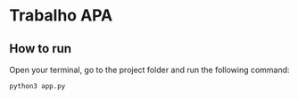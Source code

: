 # Trabalho APA

## How to run

Open your terminal, go to the project folder and run the following command:

```bash
python3 app.py
```
